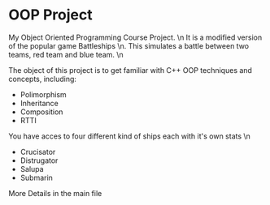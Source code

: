 # OOP Project
My Object Oriented Programming Course Project. \n
It is a modified version of the popular game Battleships \n. 
This simulates a battle between two teams, red team and blue team. \n 

The object of this project is to get familiar with C++ OOP techniques and concepts, including:
 - Polimorphism
 - Inheritance
 - Composition
 - RTTI

You have acces to four different kind of ships each with it's own stats \n
- Crucisator
- Distrugator
- Salupa
- Submarin

More Details in the main file
